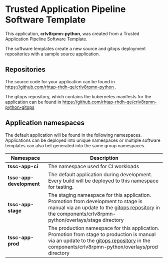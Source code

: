# Trusted Application Pipeline Software Template

This application, **crlv8rpmn-python**, was created from a Trusted Application Pipeline Software Template.

The software templates create a new source and gitops deployment repositories with a sample source application. 

## Repositories

The source code for your application can be found in [https://github.com/rhtap-rhdh-qe/crlv8rpmn-python ](https://github.com/rhtap-rhdh-qe/crlv8rpmn-python ).
 
The gitops repository, which contains the kubernetes manifests for the application can be found in 
[https://github.com/rhtap-rhdh-qe/crlv8rpmn-python-gitops ](https://github.com/rhtap-rhdh-qe/crlv8rpmn-python-gitops ) 

## Application namespaces 

The default application will be found in the following namespaces. Applications can be deployed into unique namespaces or multiple software templates can also bet generated into the same group namespaces.  

|  Namespace   |  Description   |  
| -------- | -------- |
| **tssc-app-ci** | The namespace used for CI workloads |
| **tssc-app-development** | The default application during development. Every build will be deployed to this namespace for testing. |
| **tssc-app-stage** | The staging namespace for this application. Promotion from development to stage is manual via an update to the [gitops repository](https://github.com/rhtap-rhdh-qe/crlv8rpmn-python-gitops ) in the components/crlv8rpmn-python/overlays/stage directory |
| **tssc-app-prod** | The production namespace for this application. Promotion from stage to production is manual via an update to the [gitops repository](https://github.com/rhtap-rhdh-qe/crlv8rpmn-python-gitops ) in the components/crlv8rpmn-python/overlays/prod directory |